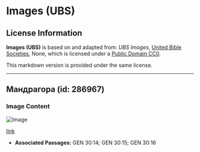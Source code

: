 # Images (UBS)

## License Information

**Images (UBS)** is based on and adapted from: _UBS Images_, [United Bible Societies](https://unitedbiblesocieties.org/), None, which is licensed under a [Public Domain CC0](https://creativecommons.org/public-domain/cc0/).

This markdown version is provided under the same license.



--------------------------------

## Мандрагора (id: 286967)

### Image Content

![Image](https://cdn.aquifer.bible/aquifer-content/resources/Media/WEB-0616_mandrake.jpg)

[link](https://cdn.aquifer.bible/aquifer-content/resources/Media/WEB-0616_mandrake.jpg)

* **Associated Passages:** GEN 30:14; GEN 30:15; GEN 30:16

